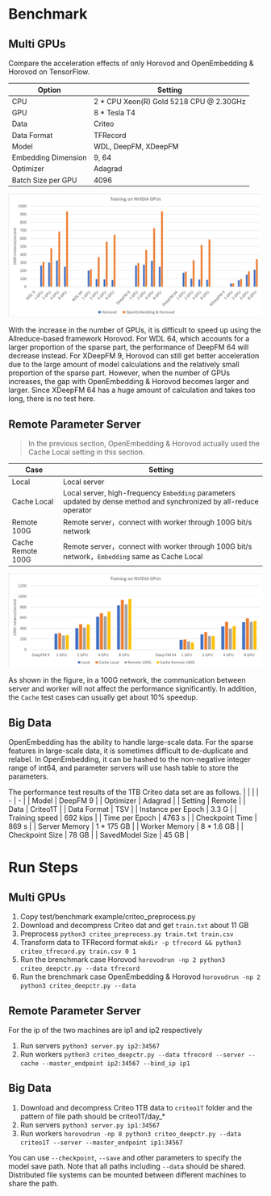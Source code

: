 # Benchmark

## Multi GPUs

Compare the acceleration effects of only Horovod and OpenEmbedding & Horovod on TensorFlow.

| Option | Setting |
| - | - |
| CPU | 2 * CPU Xeon(R) Gold 5218 CPU @ 2.30GHz |
| GPU | 8 * Tesla T4 |
| Data | Criteo |
| Data Format | TFRecord |
| Model | WDL, DeepFM, XDeepFM |
| Embedding Dimension | 9, 64 |
| Optimizer | Adagrad |
| Batch Size per GPU | 4096 |

![benchmark](../images/benchmark.png)

With the increase in the number of GPUs, it is difficult to speed up using the Allreduce-based framework Horovod. For WDL 64, which accounts for a larger proportion of the sparse part, the performance of DeepFM 64 will decrease instead. For XDeepFM 9, Horovod can still get better acceleration due to the large amount of model calculations and the relatively small proportion of the sparse part. However, when the number of GPUs increases, the gap with OpenEmbedding & Horovod becomes larger and larger. Since XDeepFM 64 has a huge amount of calculation and takes too long, there is no test here.

## Remote Parameter Server

> In the previous section, OpenEmbedding & Horovod actually used the Cache Local setting in this section.

| Case | Setting |
| - | - |
| Local | Local server |
| Cache Local | Local server, high-frequency `Embedding` parameters updated by dense method and synchronized by all-reduce operator |
| Remote 100G | Remote server，connect with worker through 100G bit/s network |
| Cache Remote 100G | Remote server，connect with worker through 100G bit/s network，`Embedding` same as Cache Local |

![avatar](../images/benchmark-server.png)

As shown in the figure, in a 100G network, the communication between server and worker will not affect the performance significantly. In addition, the `Cache` test cases can usually get about 10% speedup.

## Big Data

OpenEmbedding has the ability to handle large-scale data. For the sparse features in large-scale data, it is sometimes difficult to de-duplicate and relabel. In OpenEmbedding, it can be hashed to the non-negative integer range of int64, and parameter servers will use hash table to store the parameters.

The performance test results of the 1TB Criteo data set are as follows.
| | |
| - | - |
| Model | DeepFM 9 |
| Optimizer | Adagrad |
| Setting | Remote |
| Data | Criteo1T |
| Data Format | TSV |
| Instance per Epoch | 3.3 G |
| Training speed | 692 kips |
| Time per Epoch | 4763 s |
| Checkpoint Time | 869 s |
| Server Memory | 1 * 175 GB |
| Worker Memory | 8 * 1.6 GB |
| Checkpoint Size | 78 GB |
| SavedModel Size | 45 GB |

# Run Steps

## Multi GPUs

1. Copy test/benchmark example/criteo_preprocess.py
2. Download and decompress Criteo dat and get `train.txt` about 11 GB
3. Preprocess `python3 criteo_preprocess.py train.txt train.csv`
4. Transform data to TFRecord format `mkdir -p tfrecord && python3 criteo_tfrecord.py train.csv 0 1`
5. Run the brenchmark case Horovod `horovodrun -np 2 python3 criteo_deepctr.py --data tfrecord`
6. Run the brenchmark case OpenEmbedding & Horovod `horovodrun -np 2 python3 criteo_deepctr.py --data`

## Remote Parameter Server

For the ip of the two machines are ip1 and ip2 respectively
1. Run servers `python3 server.py ip2:34567`
2. Run workers `python3 criteo_deepctr.py --data tfrecord --server --cache --master_endpoint ip2:34567 --bind_ip ip1`

## Big Data

1. Download and decompress Criteo 1TB data to `criteo1T` folder and the pattern of file path should be criteo1T/day_*
2. Run servers `python3 server.py ip1:34567`
3. Run workers `horovodrun -np 8 python3 criteo_deepctr.py --data criteo1T --server --master_endpoint ip1:34567`

You can use `--checkpoint`, `--save` and other parameters to specify the model save path. Note that all paths including `--data` should be shared. Distributed file systems can be mounted between different machines to share the path.
